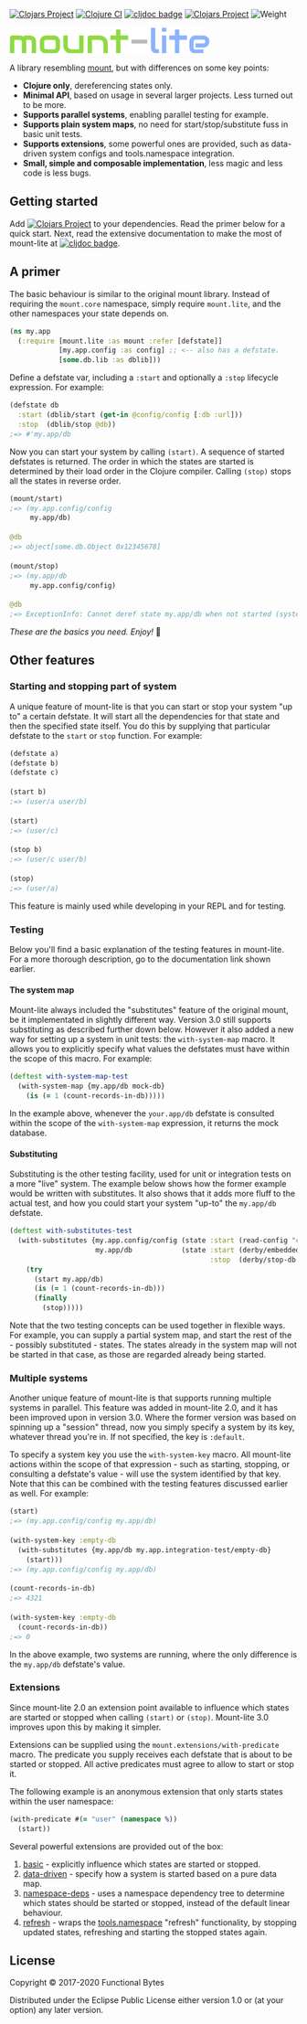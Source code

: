 [![Clojars Project](https://img.shields.io/clojars/v/functionalbytes/mount-lite.svg)](https://clojars.org/functionalbytes/mount-lite)
[![Clojure CI](https://github.com/aroemers/mount-lite/workflows/Clojure%20CI/badge.svg?branch=3.x)](https://github.com/aroemers/mount-lite/actions?query=workflow%3A%22Clojure+CI%22)
[![cljdoc badge](https://cljdoc.org/badge/functionalbytes/mount-lite)](https://cljdoc.org/d/functionalbytes/mount-lite/CURRENT)
[![Clojars Project](https://img.shields.io/clojars/dt/functionalbytes/mount-lite?color=blue)](https://clojars.org/functionalbytes/mount-lite)
![Weight](https://img.shields.io/badge/weight-lite-brightgreen)

![logo](doc/logo.png)

A library resembling [mount](https://github.com/tolitius/mount), but with differences on some key points:

* **Clojure only**, dereferencing states only.
* **Minimal API**, based on usage in several larger projects. Less turned out to be more.
* **Supports parallel systems**, enabling parallel testing for example.
* **Supports plain system maps**, no need for start/stop/substitute fuss in basic unit tests.
* **Supports extensions**, some powerful ones are provided, such as data-driven system configs and tools.namespace integration.
* **Small, simple and composable implementation**, less magic and less code is less bugs.


## Getting started

Add [![Clojars Project](https://img.shields.io/clojars/v/functionalbytes/mount-lite.svg)](https://clojars.org/functionalbytes/mount-lite) to your dependencies.
Read the primer below for a quick start.
Next, read the extensive documentation to make the most of mount-lite at [![cljdoc badge](https://cljdoc.org/badge/functionalbytes/mount-lite)](https://cljdoc.org/d/functionalbytes/mount-lite/CURRENT).


## A primer

The basic behaviour is similar to the original mount library.
Instead of requiring the `mount.core` namespace, simply require `mount.lite`, and the other namespaces your state depends on.

```clj
(ns my.app
  (:require [mount.lite :as mount :refer [defstate]]
            [my.app.config :as config] ;; <-- also has a defstate.
            [some.db.lib :as dblib]))
```

Define a defstate var, including a `:start` and optionally a `:stop` lifecycle expression.
For example:

```clj
(defstate db
  :start (dblib/start (get-in @config/config [:db :url]))
  :stop  (dblib/stop @db))
;=> #'my.app/db
```

Now you can start your system by calling `(start)`.
A sequence of started defstates is returned.
The order in which the states are started is determined by their load order in the Clojure compiler.
Calling `(stop)` stops all the states in reverse order.

```clj
(mount/start)
;=> (my.app.config/config
     my.app/db)

@db
;=> object[some.db.Object 0x12345678]

(mount/stop)
;=> (my.app/db
     my.app.config/config)

@db
;=> ExceptionInfo: Cannot deref state my.app/db when not started (system :default)
```

*These are the basics you need. Enjoy!* 🚀


## Other features

### Starting and stopping part of system

A unique feature of mount-lite is that you can start or stop your system "up to" a certain defstate.
It will start all the dependencies for that state and then the specified state itself.
You do this by supplying that particular defstate to the `start` or `stop` function.
For example:

```clj
(defstate a)
(defstate b)
(defstate c)

(start b)
;=> (user/a user/b)

(start)
;=> (user/c)

(stop b)
;=> (user/c user/b)

(stop)
;=> (user/a)
```

This feature is mainly used while developing in your REPL and for testing.


### Testing

Below you'll find a basic explanation of the testing features in mount-lite.
For a more thorough description, go to the documentation link shown earlier.

#### The system map

Mount-lite always included the "substitutes" feature of the original mount, be it implementated in slightly different way.
Version 3.0 still supports substituting as described further down below.
However it also added a new way for setting up a system in unit tests: the `with-system-map` macro.
It allows you to explicitly specify what values the defstates must have within the scope of this macro.
For example:

```clj
(deftest with-system-map-test
  (with-system-map {my.app/db mock-db}
    (is (= 1 (count-records-in-db)))))
```

In the example above, whenever the `your.app/db` defstate is consulted within the scope of the `with-system-map` expression, it returns the mock database.

#### Substituting

Substituting is the other testing facility, used for unit or integration tests on a more "live" system.
The example below shows how the former example would be written with substitutes.
It also shows that it adds more fluff to the actual test, and how you could start your system "up-to" the `my.app/db` defstate.

```clj
(deftest with-substitutes-test
  (with-substitutes {my.app.config/config (state :start (read-config "config.test.edn"))
                     my.app/db            (state :start (derby/embedded-db)
                                                 :stop  (derby/stop-db @my.app/db))}
    (try
      (start my.app/db)
      (is (= 1 (count-records-in-db)))
      (finally
        (stop)))))
```

Note that the two testing concepts can be used together in flexible ways.
For example, you can supply a partial system map, and start the rest of the - possibly substituted - states.
The states already in the system map will not be started in that case, as those are regarded already being started.

### Multiple systems

Another unique feature of mount-lite is that supports running multiple systems in parallel.
This feature was added in mount-lite 2.0, and it has been improved upon in version 3.0.
Where the former version was based on spinning up a "session" thread, now you simply specify a system by its key, whatever thread you're in.
If not specified, the key is `:default`.

To specify a system key you use the `with-system-key` macro.
All mount-lite actions within the scope of that expression - such as starting, stopping, or consulting a defstate's value - will use the system identified by that key.
Note that this can be combined with the testing features discussed earlier as well.
For example:

```clj
(start)
;=> (my.app.config/config my.app/db)

(with-system-key :empty-db
  (with-substitutes {my.app/db my.app.integration-test/empty-db}
    (start)))
;=> (my.app.config/config my.app/db)

(count-records-in-db)
;=> 4321

(with-system-key :empty-db
  (count-records-in-db))
;=> 0
```

In the above example, two systems are running, where the only difference is the `my.app/db` defstate's value.

### Extensions

Since mount-lite 2.0 an extension point available to influence which states are started or stopped when calling `(start)` or `(stop)`.
Mount-lite 3.0 improves upon this by making it simpler.

Extensions can be supplied using the `mount.extensions/with-predicate` macro.
The predicate you supply receives each defstate that is about to be started or stopped.
All active predicates must agree to allow to start or stop it.

The following example is an anonymous extension that only starts states within the user namespace:

```clj
(with-predicate #(= "user" (namespace %))
  (start))
```

Several powerful extensions are provided out of the box:

1. [basic]() - explicitly influence which states are started or stopped.
2. [data-driven]() - specify how a system is started based on a pure data map.
3. [namespace-deps]() - uses a namespace dependency tree to determine which states should be started or stopped, instead of the default linear behaviour.
4. [refresh]() - wraps the [tools.namespace]() "refresh" functionality, by stopping updated states, refreshing and starting the stopped states again.


## License

Copyright © 2017-2020 Functional Bytes

Distributed under the Eclipse Public License either version 1.0 or (at
your option) any later version.
